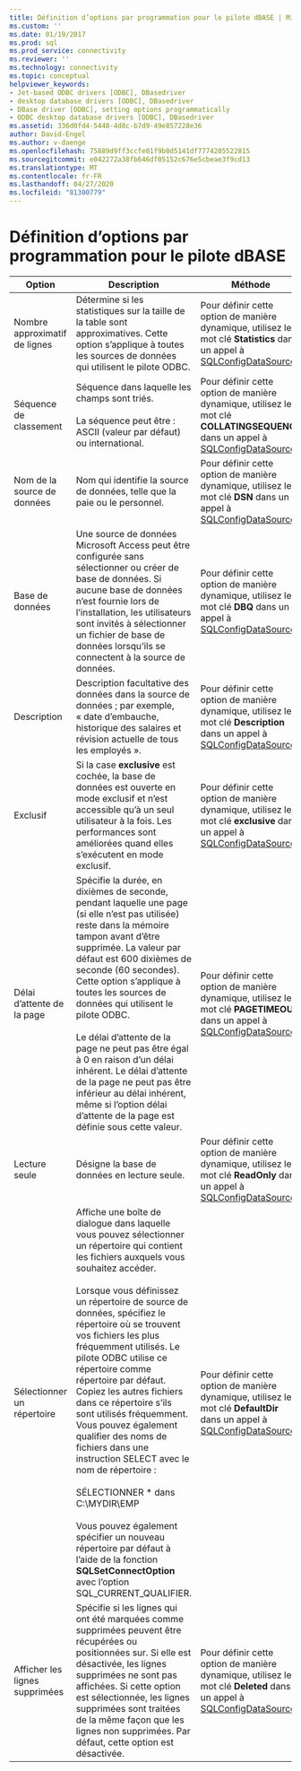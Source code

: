 ```yaml
---
title: Définition d’options par programmation pour le pilote dBASE | Microsoft Docs
ms.custom: ''
ms.date: 01/19/2017
ms.prod: sql
ms.prod_service: connectivity
ms.reviewer: ''
ms.technology: connectivity
ms.topic: conceptual
helpviewer_keywords:
- Jet-based ODBC drivers [ODBC], DBasedriver
- desktop database drivers [ODBC], DBasedriver
- DBase driver [ODBC], setting options programmatically
- ODBC desktop database drivers [ODBC], DBasedriver
ms.assetid: 336d0fd4-5448-4d8c-b7d9-49e857228e36
author: David-Engel
ms.author: v-daenge
ms.openlocfilehash: 75889d9ff3ccfe01f9b8d5141df7774205522815
ms.sourcegitcommit: e042272a38fb646df05152c676e5cbeae3f9cd13
ms.translationtype: MT
ms.contentlocale: fr-FR
ms.lasthandoff: 04/27/2020
ms.locfileid: "81300779"
---
```

# <a name="setting-options-programmatically-for-the-dbase-driver"></a>Définition d’options par programmation pour le pilote dBASE

|Option|Description|Méthode|  
|------------|-----------------|------------|  
|Nombre approximatif de lignes|Détermine si les statistiques sur la taille de la table sont approximatives. Cette option s’applique à toutes les sources de données qui utilisent le pilote ODBC.|Pour définir cette option de manière dynamique, utilisez le mot clé **Statistics** dans un appel à [SQLConfigDataSource](../../odbc/microsoft/sqlconfigdatasource-dbase-driver.md).|  
|Séquence de classement|Séquence dans laquelle les champs sont triés.<br /><br /> La séquence peut être : ASCII (valeur par défaut) ou international.|Pour définir cette option de manière dynamique, utilisez le mot clé **COLLATINGSEQUENCE** dans un appel à [SQLConfigDataSource](../../odbc/microsoft/sqlconfigdatasource-dbase-driver.md).|  
|Nom de la source de données|Nom qui identifie la source de données, telle que la paie ou le personnel.|Pour définir cette option de manière dynamique, utilisez le mot clé **DSN** dans un appel à [SQLConfigDataSource](../../odbc/microsoft/sqlconfigdatasource-dbase-driver.md).|  
|Base de données|Une source de données Microsoft Access peut être configurée sans sélectionner ou créer de base de données. Si aucune base de données n’est fournie lors de l’installation, les utilisateurs sont invités à sélectionner un fichier de base de données lorsqu’ils se connectent à la source de données.|Pour définir cette option de manière dynamique, utilisez le mot clé **DBQ** dans un appel à [SQLConfigDataSource](../../odbc/microsoft/sqlconfigdatasource-dbase-driver.md).|  
|Description|Description facultative des données dans la source de données ; par exemple, « date d’embauche, historique des salaires et révision actuelle de tous les employés ».|Pour définir cette option de manière dynamique, utilisez le mot clé **Description** dans un appel à [SQLConfigDataSource](../../odbc/microsoft/sqlconfigdatasource-dbase-driver.md).|  
|Exclusif|Si la case **exclusive** est cochée, la base de données est ouverte en mode exclusif et n’est accessible qu’à un seul utilisateur à la fois. Les performances sont améliorées quand elles s’exécutent en mode exclusif.|Pour définir cette option de manière dynamique, utilisez le mot clé **exclusive** dans un appel à [SQLConfigDataSource](../../odbc/microsoft/sqlconfigdatasource-dbase-driver.md).|  
|Délai d’attente de la page|Spécifie la durée, en dixièmes de seconde, pendant laquelle une page (si elle n’est pas utilisée) reste dans la mémoire tampon avant d’être supprimée. La valeur par défaut est 600 dixièmes de seconde (60 secondes). Cette option s’applique à toutes les sources de données qui utilisent le pilote ODBC.<br /><br /> Le délai d’attente de la page ne peut pas être égal à 0 en raison d’un délai inhérent. Le délai d’attente de la page ne peut pas être inférieur au délai inhérent, même si l’option délai d’attente de la page est définie sous cette valeur.|Pour définir cette option de manière dynamique, utilisez le mot clé **PAGETIMEOUT** dans un appel à [SQLConfigDataSource](../../odbc/microsoft/sqlconfigdatasource-dbase-driver.md).|  
|Lecture seule|Désigne la base de données en lecture seule.|Pour définir cette option de manière dynamique, utilisez le mot clé **ReadOnly** dans un appel à [SQLConfigDataSource](../../odbc/microsoft/sqlconfigdatasource-dbase-driver.md).|  
|Sélectionner un répertoire|Affiche une boîte de dialogue dans laquelle vous pouvez sélectionner un répertoire qui contient les fichiers auxquels vous souhaitez accéder.<br /><br /> Lorsque vous définissez un répertoire de source de données, spécifiez le répertoire où se trouvent vos fichiers les plus fréquemment utilisés. Le pilote ODBC utilise ce répertoire comme répertoire par défaut. Copiez les autres fichiers dans ce répertoire s’ils sont utilisés fréquemment. Vous pouvez également qualifier des noms de fichiers dans une instruction SELECT avec le nom de répertoire :<br /><br /> SÉLECTIONNER \* dans C:\MYDIR\EMP<br /><br /> Vous pouvez également spécifier un nouveau répertoire par défaut à l’aide de la fonction **SQLSetConnectOption** avec l’option SQL_CURRENT_QUALIFIER.|Pour définir cette option de manière dynamique, utilisez le mot clé **DefaultDir** dans un appel à [SQLConfigDataSource](../../odbc/microsoft/sqlconfigdatasource-dbase-driver.md).|  
|Afficher les lignes supprimées|Spécifie si les lignes qui ont été marquées comme supprimées peuvent être récupérées ou positionnées sur. Si elle est désactivée, les lignes supprimées ne sont pas affichées. Si cette option est sélectionnée, les lignes supprimées sont traitées de la même façon que les lignes non supprimées. Par défaut, cette option est désactivée.|Pour définir cette option de manière dynamique, utilisez le mot clé **Deleted** dans un appel à [SQLConfigDataSource](../../odbc/microsoft/sqlconfigdatasource-dbase-driver.md).|
